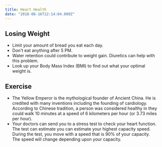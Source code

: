 ```yaml
---
title: Heart Health
date: "2018-08-16T22:14:04.000Z"
---
```


## Losing Weight

* Limit your amount of bread you eat each day.
* Don't eat anything after 5 PM.
* Water retention could contribute to weight gain. Diuretics can help with this problem.
* Look up your Body Mass Index (BMI) to find out what your optimal weight is.

## Exercise

* The Yellow Emperor is the mythological founder of Ancient China. He is credited with many inventions including the founding of cardiology. According to Chinese tradition, a person was considered healthy in they could walk 10 minutes at a speed of 6 kilometers per hour (or 3.73 miles per hour).
* Your doctors can send you to a stress test to check your heart function. The test can estimate you can estimate your highest capacity speed. During the test, you move with a speed that is 90% of your capacity. The speed will change depending upon your capacity.
